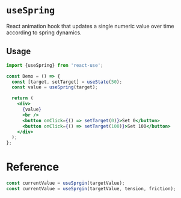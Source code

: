 # `useSpring`

React animation hook that updates a single numeric value over time according
to spring dynamics.


## Usage

```jsx
import {useSpring} from 'react-use';

const Demo = () => {
  const [target, setTarget] = useState(50);
  const value = useSpring(target);

  return (
    <div>
      {value}
      <br />
      <button onClick={() => setTarget(0)}>Set 0</button>
      <button onClick={() => setTarget(100)}>Set 100</button>
    </div>
  );
};
```


# Reference


```js
const currentValue = useSprgin(targetValue);
const currentValue = useSprgin(targetValue, tension, friction);
```
